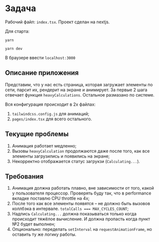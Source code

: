 # Задача

Рабочий файл: `index.tsx`. Проект сделан на nextjs.

Для старта:

`yarn`

`yarn dev`

В браузере ввести `localhost:3000`

## Описание приложения

Представим, что у нас есть страница, которая загружает элементы по сети, парсит их, рендерит на экране и анимирует. За первые 2 шага отвечает функция `heavyCalculations`. Остальное размазано по системе.

Вся конфигурация происходит в 2х файлах:

1. `tailwindcss.config.js` для анимаций;
2. `pages/index.tsx` для всего остального.

## Текущие проблемы

1. Анимация работает медленно;
2. Вызовы `heavyCalculation` продолжаются даже после того, как все элементы загрузились и появились на экране;
3. Некорректно отображается статус загрукзи (`Calculating...`).

## Требования

1. Анимация должна работать плавно, вне зависимости от того, какой у пользователя процессор. Проверять буду так, что в performance вкладке поставлю CPU throttle на 4х;
2. После того как все элементы появятся – не должно быть вызовов коллбэка в интервале. `totalCalls === MAX_CYCLES_COUNT`;
3. Надпись `Calculating...` должна показываться только когда происходит тяжёлое вычисление. И должна пропасть когда пункт №2 будет выполнен;
4. Опционально: переделать `setInterval` на `requestAnimationFrame`, но оставить ту же логику работы.
